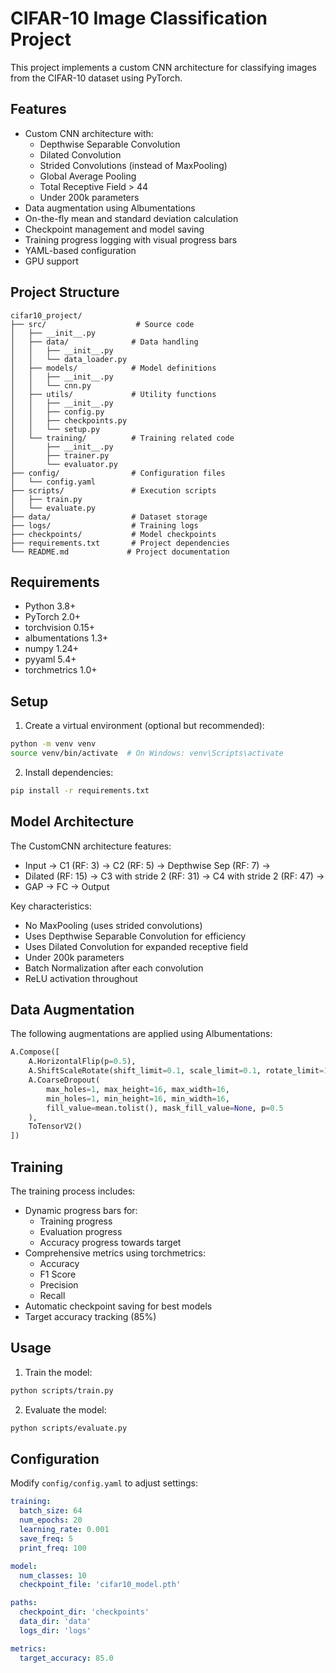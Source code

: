# CIFAR-10 Image Classification Project

This project implements a custom CNN architecture for classifying images from the CIFAR-10 dataset using PyTorch.

## Features

- Custom CNN architecture with:
  - Depthwise Separable Convolution
  - Dilated Convolution
  - Strided Convolutions (instead of MaxPooling)
  - Global Average Pooling
  - Total Receptive Field > 44
  - Under 200k parameters
- Data augmentation using Albumentations
- On-the-fly mean and standard deviation calculation
- Checkpoint management and model saving
- Training progress logging with visual progress bars
- YAML-based configuration
- GPU support

## Project Structure

```
cifar10_project/
├── src/                    # Source code
│   ├── __init__.py
│   ├── data/              # Data handling
│   │   ├── __init__.py
│   │   └── data_loader.py
│   ├── models/            # Model definitions
│   │   ├── __init__.py
│   │   └── cnn.py
│   ├── utils/             # Utility functions
│   │   ├── __init__.py
│   │   ├── config.py
│   │   ├── checkpoints.py
│   │   └── setup.py
│   └── training/          # Training related code
│       ├── __init__.py
│       ├── trainer.py
│       └── evaluator.py
├── config/                # Configuration files
│   └── config.yaml
├── scripts/               # Execution scripts
│   ├── train.py
│   └── evaluate.py
├── data/                  # Dataset storage
├── logs/                  # Training logs
├── checkpoints/           # Model checkpoints
├── requirements.txt       # Project dependencies
└── README.md             # Project documentation
```

## Requirements

- Python 3.8+
- PyTorch 2.0+
- torchvision 0.15+
- albumentations 1.3+
- numpy 1.24+
- pyyaml 5.4+
- torchmetrics 1.0+

## Setup

1. Create a virtual environment (optional but recommended):
```bash
python -m venv venv
source venv/bin/activate  # On Windows: venv\Scripts\activate
```

2. Install dependencies:
```bash
pip install -r requirements.txt
```

## Model Architecture

The CustomCNN architecture features:
- Input → C1 (RF: 3) → C2 (RF: 5) → Depthwise Sep (RF: 7) →
- Dilated (RF: 15) → C3 with stride 2 (RF: 31) → C4 with stride 2 (RF: 47) →
- GAP → FC → Output

Key characteristics:
- No MaxPooling (uses strided convolutions)
- Uses Depthwise Separable Convolution for efficiency
- Uses Dilated Convolution for expanded receptive field
- Under 200k parameters
- Batch Normalization after each convolution
- ReLU activation throughout

## Data Augmentation

The following augmentations are applied using Albumentations:
```python
A.Compose([
    A.HorizontalFlip(p=0.5),
    A.ShiftScaleRotate(shift_limit=0.1, scale_limit=0.1, rotate_limit=15, p=0.5),
    A.CoarseDropout(
        max_holes=1, max_height=16, max_width=16,
        min_holes=1, min_height=16, min_width=16,
        fill_value=mean.tolist(), mask_fill_value=None, p=0.5
    ),
    ToTensorV2()
])
```

## Training

The training process includes:
- Dynamic progress bars for:
  - Training progress
  - Evaluation progress
  - Accuracy progress towards target
- Comprehensive metrics using torchmetrics:
  - Accuracy
  - F1 Score
  - Precision
  - Recall
- Automatic checkpoint saving for best models
- Target accuracy tracking (85%)

## Usage

1. Train the model:
```bash
python scripts/train.py
```

2. Evaluate the model:
```bash
python scripts/evaluate.py
```

## Configuration

Modify `config/config.yaml` to adjust settings:

```yaml
training:
  batch_size: 64
  num_epochs: 20
  learning_rate: 0.001
  save_freq: 5
  print_freq: 100

model:
  num_classes: 10
  checkpoint_file: 'cifar10_model.pth'

paths:
  checkpoint_dir: 'checkpoints'
  data_dir: 'data'
  logs_dir: 'logs'

metrics:
  target_accuracy: 85.0
```
